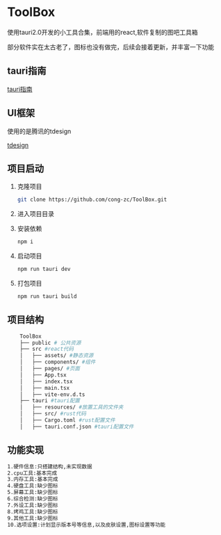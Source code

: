 # ToolBox

 使用tauri2.0开发的小工具合集，前端用的react,软件复制的图吧工具箱

 部分软件实在太古老了，图标也没有做完，后续会接着更新，并丰富一下功能

## tauri指南

[tauri指南](https://v2.tauri.app/zh-cn/start/create-project/)

## UI框架

使用的是腾讯的tdesign

[tdesign](https://tdesign.tencent.com/react/overview)

## 项目启动

1. 克隆项目

    ```bash
    git clone https://github.com/cong-zc/ToolBox.git
    ```

2. 进入项目目录

3. 安装依赖

    ```bash
    npm i
    ```

4. 启动项目

    ```bash
    npm run tauri dev
    ```

5. 打包项目

    ```bash
    npm run tauri build
    ```

## 项目结构

```bash
    ToolBox
    ├── public # 公共资源
    ├── src #react代码
    │   ├── assets/ #静态资源
    │   ├── components/ #组件
    │   ├── pages/ #页面
    │   ├── App.tsx
    │   ├── index.tsx
    │   ├── main.tsx
    │   ├── vite-env.d.ts
    ├── tauri #tauri配置
    │   ├── resources/ #放置工具的文件夹
    │   ├── src/ #rust代码
    │   ├── Cargo.toml #rust配置文件
    │   ├── tauri.conf.json #tauri配置文件

```

## 功能实现

```bash
1.硬件信息:只搭建结构,未实现数据
2.cpu工具:基本完成
3.内存工具:基本完成
4.硬盘工具:缺少图标
5.屏幕工具:缺少图标
6.综合检测:缺少图标
7.外设工具:缺少图标
8.烤鸡工具:缺少图标
9.其他工具:缺少图标
10.选项设置:计划显示版本号等信息,以及皮肤设置,图标设置等功能
